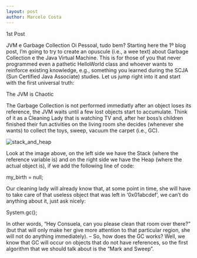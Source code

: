 ```yaml
---
layout: post
author: Marcelo Costa
---
```

1st Post

JVM e Garbage Collection
Oi Pessoal, tudo bem? Starting here the 1º blog post, I’m going to try to create an opuscule (i.e., a wee text) about Garbage Collection e the Java Virtual Machine. This is for those of you that never programmed even a pathetic HelloWorld class and whoever wants to reinforce existing knowledge, e.g., something you learned during the SCJA (Sun Certified Java Associate) studies. Let us jump right into it and start with the first universal truth:

The JVM is Chaotic

The Garbage Collection is not performed immediatly after an object loses its reference, the JVM waits until a few lost objects start to accumulate. Think of it as a Cleaning Lady that is watching TV and, after her boss’s children finished their fun activities on the living room she decides (whenever she wants) to collect the toys, sweep, vacuum the carpet (i.e., GC).

![stack_and_heap](https://themarcelor.github.com/blog/assets/img/stack_and_heap.jpg)

Look at the image above, on the left side we have the Stack (where the reference variable is) and on the right side we have the Heap (where the actual object is), if we add the following line of code:

my_birth = null;

Our cleaning lady will already know that, at some point in time, she will have to take care of that useless object that was left in ‘0x01abcdef’, we can’t do anything about it, just ask nicely:

System.gc();

In other words, “Hey Consuela, can you please clean that room over there?” (but that will only make her give more attention to that particular region, she will not do anything immediately).
–
So, how does the GC works? Well, we know that GC will occur on objects that do not have references, so the first algorithm that we should talk about is the “Mark and Sweep”.
